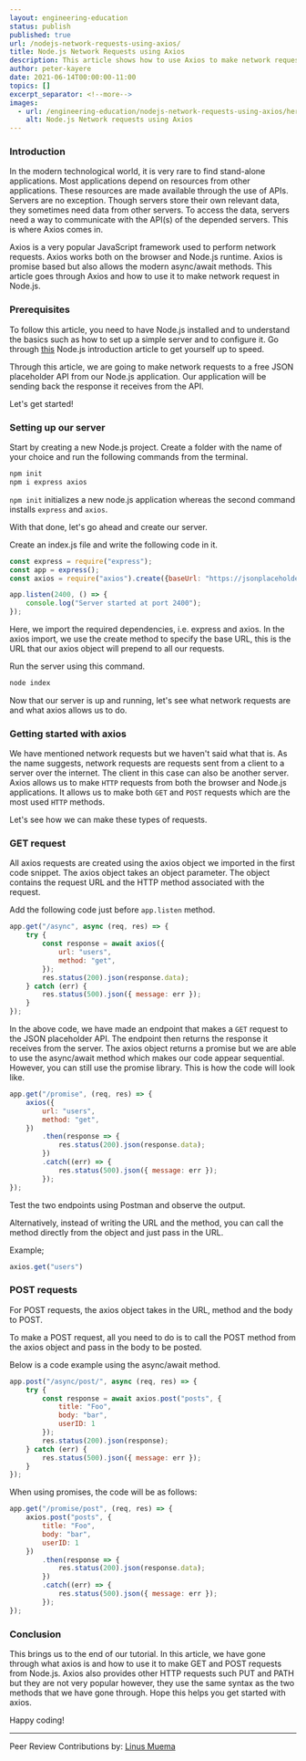 ```yaml
---
layout: engineering-education
status: publish
published: true
url: /nodejs-network-requests-using-axios/
title: Node.js Network Requests using Axios
description: This article shows how to use Axios to make network request in Node.js. Axios is a very popular JavaScript framework used to perform network requests.
author: peter-kayere
date: 2021-06-14T00:00:00-11:00
topics: []
excerpt_separator: <!--more-->
images:
  - url: /engineering-education/nodejs-network-requests-using-axios/hero.jpg
    alt: Node.js Network requests using Axios
---
```


### Introduction

In the modern technological world, it is very rare to find stand-alone applications. Most applications depend on resources from other applications. These resources are made available through the use of APIs. Servers are no exception. Though servers store their own relevant data, they sometimes need data from other servers. To access the data, servers need a way to communicate with the API(s) of the depended servers. This is where Axios comes in.

Axios is a very popular JavaScript framework used to perform network requests. Axios works both on the browser and Node.js runtime. Axios is promise based but also allows the modern async/await methods. This article goes through Axios and how to use it to make network request in Node.js.

### Prerequisites

To follow this article, you need to have Node.js installed and to understand the basics such as how to set up a simple server and to configure it. Go through [this](/engineering-education/building-a-basic-api-with-nodejs/) Node.js introduction article to get yourself up to speed.

Through this article, we are going to make network requests to a free JSON placeholder API from our Node.js application. Our application will be sending back the response it receives from the API.

Let's get started!

### Setting up our server

Start by creating a new Node.js project. Create a folder with the name of your choice and run the following commands from the terminal.

```bash
npm init
npm i express axios
```

`npm init` initializes a new node.js application whereas the second command installs `express` and `axios`.

With that done, let's go ahead and create our server.

Create an index.js file and write the following code in it.

```Javascript
const express = require("express");
const app = express();
const axios = require("axios").create({baseUrl: "https://jsonplaceholder.typicode.com/"});

app.listen(2400, () => {
	console.log("Server started at port 2400");
});
```

Here, we import the required dependencies, i.e. express and axios. In the axios import, we use the create method to specify the base URL, this is the URL that our axios object will prepend to all our requests.

Run the server using this command.

```bash
node index
```

Now that our server is up and running, let's see what network requests are and what axios allows us to do.

### Getting started with axios

We have mentioned network requests but we haven't said what that is. As the name suggests, network requests are requests sent from a client to a server over the internet. The client in this case can also be another server. Axios allows us to make `HTTP` requests from both the browser and Node.js applications. It allows us to make both `GET` and `POST` requests which are the most used `HTTP` methods.

Let's see how we can make these types of requests.

### GET request

All axios requests are created using the axios object we imported in the first code snippet. The axios object takes an object parameter. The object contains the request URL and the HTTP method associated with the request.

Add the following code just before `app.listen` method.

```Javascript
app.get("/async", async (req, res) => {
	try {
		const response = await axios({
			url: "users",
			method: "get",
		});
		res.status(200).json(response.data);
	} catch (err) {
		res.status(500).json({ message: err });
	}
});
```

In the above code, we have made an endpoint that makes a `GET` request to the JSON placeholder API. The endpoint then returns the response it receives from the server. The axios object returns a promise but we are able to use the async/await method which makes our code appear sequential. However, you can still use the promise library. This is how the code will look like.

```Javascript
app.get("/promise", (req, res) => {
	axios({
		url: "users",
		method: "get",
	})
		.then(response => {
			res.status(200).json(response.data);
		})
		.catch((err) => {
			res.status(500).json({ message: err });
		});
});
```

Test the two endpoints using Postman and observe the output.

Alternatively, instead of writing the URL and the method, you can call the method directly from the object and just pass in the URL.

Example;

```Javascript
axios.get("users")
```

### POST requests

For POST requests, the axios object takes in the URL, method and the body to POST.

To make a POST request, all you need to do is to call the POST method from the axios object and pass in the body to be posted.

Below is a code example using the async/await method.

```Javascript
app.post("/async/post/", async (req, res) => {
	try {
		const response = await axios.post("posts", {
			title: "Foo",
			body: "bar",
			userID: 1
		});
		res.status(200).json(response);
	} catch (err) {
		res.status(500).json({ message: err });
	}
});
```

When using promises, the code will be as follows:

```Javascript
app.get("/promise/post", (req, res) => {
	axios.post("posts", {
		title: "Foo",
		body: "bar",
		userID: 1
	})
		.then(response => {
			res.status(200).json(response.data);
		})
		.catch((err) => {
			res.status(500).json({ message: err });
		});
});
```

### Conclusion

This brings us to the end of our tutorial. In this article, we have gone through what axios is and how to use it to make GET and POST requests from Node.js. Axios also provides other HTTP requests such PUT and PATH but they are not very popular however, they use the same syntax as the two methods that we have gone through. Hope this helps you get started with axios.

Happy coding!

---

Peer Review Contributions by: [Linus Muema](/engineering-education/authors/linus-muema/)
